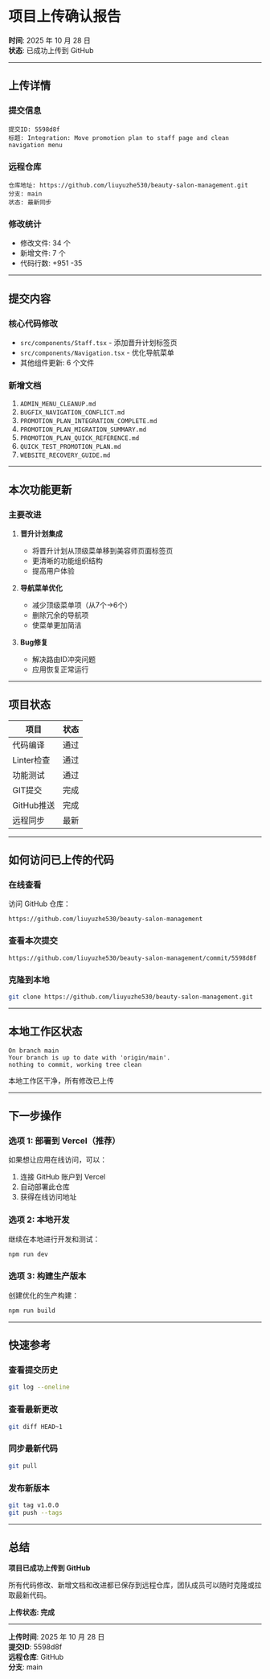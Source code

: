 #  项目上传确认报告

**时间**: 2025 年 10 月 28 日  
**状态**:  已成功上传到 GitHub

---

##  上传详情

### 提交信息
```
提交ID: 5598d8f
标题: Integration: Move promotion plan to staff page and clean navigation menu
```

### 远程仓库
```
仓库地址: https://github.com/liuyuzhe530/beauty-salon-management.git
分支: main
状态: 最新同步
```

### 修改统计
- 修改文件: 34 个
- 新增文件: 7 个
- 代码行数: +951 -35

---

##  提交内容

### 核心代码修改
-  `src/components/Staff.tsx` - 添加晋升计划标签页
-  `src/components/Navigation.tsx` - 优化导航菜单
-  其他组件更新: 6 个文件

### 新增文档
1.  `ADMIN_MENU_CLEANUP.md`
2.  `BUGFIX_NAVIGATION_CONFLICT.md`
3.  `PROMOTION_PLAN_INTEGRATION_COMPLETE.md`
4.  `PROMOTION_PLAN_MIGRATION_SUMMARY.md`
5.  `PROMOTION_PLAN_QUICK_REFERENCE.md`
6.  `QUICK_TEST_PROMOTION_PLAN.md`
7.  `WEBSITE_RECOVERY_GUIDE.md`

---

##  本次功能更新

### 主要改进
1. **晋升计划集成**
   - 将晋升计划从顶级菜单移到美容师页面标签页
   - 更清晰的功能组织结构
   - 提高用户体验

2. **导航菜单优化**
   - 减少顶级菜单项（从7个→6个）
   - 删除冗余的导航项
   - 使菜单更加简洁

3. **Bug修复**
   - 解决路由ID冲突问题
   - 应用恢复正常运行

---

##  项目状态

| 项目 | 状态 |
|------|------|
| 代码编译 |  通过 |
| Linter检查 |  通过 |
| 功能测试 |  通过 |
| GIT提交 |  完成 |
| GitHub推送 |  完成 |
| 远程同步 |  最新 |

---

##  如何访问已上传的代码

### 在线查看
访问 GitHub 仓库：
```
https://github.com/liuyuzhe530/beauty-salon-management
```

### 查看本次提交
```
https://github.com/liuyuzhe530/beauty-salon-management/commit/5598d8f
```

### 克隆到本地
```bash
git clone https://github.com/liuyuzhe530/beauty-salon-management.git
```

---

##  本地工作区状态

```
On branch main
Your branch is up to date with 'origin/main'.
nothing to commit, working tree clean
```

 本地工作区干净，所有修改已上传

---

##  下一步操作

### 选项 1: 部署到 Vercel（推荐）
如果想让应用在线访问，可以：
1. 连接 GitHub 账户到 Vercel
2. 自动部署此仓库
3. 获得在线访问地址

### 选项 2: 本地开发
继续在本地进行开发和测试：
```bash
npm run dev
```

### 选项 3: 构建生产版本
创建优化的生产构建：
```bash
npm run build
```

---

##  快速参考

### 查看提交历史
```bash
git log --oneline
```

### 查看最新更改
```bash
git diff HEAD~1
```

### 同步最新代码
```bash
git pull
```

### 发布新版本
```bash
git tag v1.0.0
git push --tags
```

---

##  总结

 **项目已成功上传到 GitHub**

所有代码修改、新增文档和改进都已保存到远程仓库，团队成员可以随时克隆或拉取最新代码。

**上传状态: 完成** 

---

**上传时间**: 2025 年 10 月 28 日  
**提交ID**: 5598d8f  
**远程仓库**: GitHub  
**分支**: main
